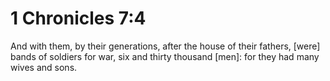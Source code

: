 # 1 Chronicles 7:4

And with them, by their generations, after the house of their fathers, [were] bands of soldiers for war, six and thirty thousand [men]: for they had many wives and sons.
